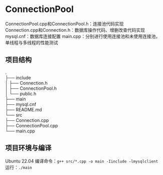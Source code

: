 # ConnectionPool
ConnectionPool.cpp和ConnectionPool.h：连接池代码实现  
Connection.cpp和Connection.h：数据库操作代码、增删改查代码实现  
mysql.cnf：数据库连接配置
main.cpp：分别进行使用连接池和未使用连接池，单线程与多线程的性能测试
## 项目结构
.  
├── include  
│   ├── Connection.h  
│   ├── ConnectionPool.h  
│   └── public.h  
├── main  
├── mysql.cnf  
├── README.md  
└── src  
    ├── Connection.cpp  
    ├── ConnectionPool.cpp  
    └── main.cpp  
  
## 项目环境与编译  
Ubuntu 22.04
编译命令：`g++ src/*.cpp -o main -Iinclude -lmysqlclient`  
运行：`./main`